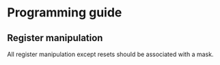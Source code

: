 # Programming guide


## Register manipulation

All register manipulation except resets should be associated with a mask.

